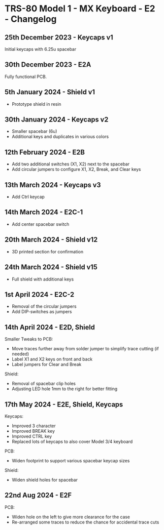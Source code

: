 # TRS-80 Model 1 - MX Keyboard - E2 - Changelog

## 25th December 2023 - Keycaps v1

Initial keycaps with 6.25u spacebar

## 30th December 2023 - E2A

Fully functional PCB.

## 5th January 2024 - Shield v1

- Prototype shield in resin

## 30th January 2024 - Keycaps v2

- Smaller spacebar (6u)
- Additional keys and duplicates in various colors

## 12th February 2024 - E2B

- Add two additional switches (X1, X2) next to the spacebar
- Add circular jumpers to configure X1, X2, Break, and Clear keys

## 13th March 2024 - Keycaps v3

- Add Ctrl keycap

## 14th March 2024 - E2C-1

- Add center spacebar switch

## 20th March 2024 - Shield v12

- 3D printed section for confirmation

## 24th March 2024 - Shield v15

- Full shield with additional keys

## 1st April 2024 - E2C-2

- Removal of the circular jumpers
- Add DIP-switches as jumpers

## 14th April 2024 - E2D, Shield

Smaller Tweaks to PCB:

- Move traces further away from solder jumper to simplify trace cutting (if needed)
- Label X1 and X2 keys on front and back
- Label jumpers for Clear and Break

Shield:

- Removal of spacebar clip holes
- Adjusting LED hole 1mm to the right for better fitting

## 17th May 2024 - E2E, Shield, Keycaps

Keycaps:

- Improved 3 character
- Improved BREAK key
- Improved CTRL key
- Replaced lots of keycaps to also cover Model 3/4 keyboard

PCB:

- Widen footprint to support various spacebar keycap sizes

Shield:

- Widen shield holes for spacebar

## 22nd Aug 2024 - E2F

PCB:

- Widen hole on the left to give more clearance for the case
- Re-arranged some traces to reduce the chance for accidental trace cuts
